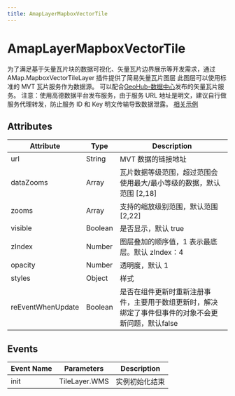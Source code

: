 ```yaml
---
title: AmapLayerMapboxVectorTile
---
```


# AmapLayerMapboxVectorTile
为了满足基于矢量瓦片块的数据可视化、矢量瓦片边界展示等开发需求，通过 AMap.MapboxVectorTileLayer 插件提供了简易矢量瓦片图层
此图层可以使用标准的 MVT 瓦片服务作为数据源。
可以配合[GeoHub-数据中心](https://geohub.amap.com/)发布的矢量瓦片服务。 注意：使用高德数据平台发布服务，由于服务 URL 地址是明文，建议自行做服务代理转发，防止服务 ID 和 Key 明文传输导致数据泄露。
[相关示例](https://lbs.amap.com/demo/jsapi-v2/example/thirdlayer/mvt-layer)

## Attributes

Attribute | Type | Description
---|---|---|
url | String | MVT 数据的链接地址
dataZooms | Array | 瓦片数据等级范围，超过范围会使用最大/最小等级的数据，默认范围 [2,18]
zooms | Array | 支持的缩放级别范围，默认范围 [2,22]
visible | Boolean | 是否显示，默认 true
zIndex | Number | 图层叠加的顺序值，1 表示最底层。默认 zIndex：4
opacity | Number | 透明度，默认 1
styles | Object | 样式
reEventWhenUpdate | Boolean | 是否在组件更新时重新注册事件，主要用于数组更新时，解决绑定了事件但事件的对象不会更新问题，默认false

## Events

Event Name | Parameters | Description
---|---|---|
init | TileLayer.WMS | 实例初始化结束

